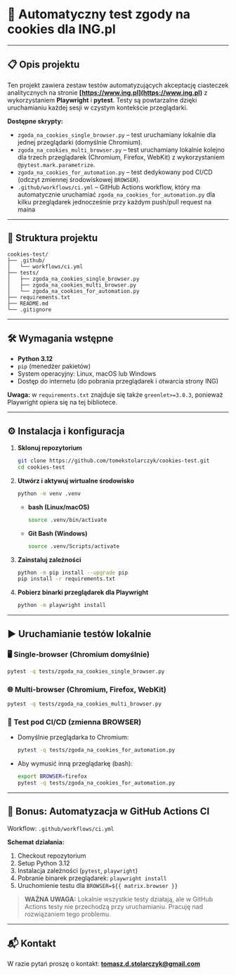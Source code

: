 # 🚀 Automatyczny test zgody na cookies dla ING.pl

---

## 📋 Opis projektu

Ten projekt zawiera zestaw testów automatyzujących akceptację ciasteczek analitycznych na stronie **[https://www.ing.pl](https://www.ing.pl)** z wykorzystaniem **Playwright** i **pytest**. Testy są powtarzalne dzięki uruchamianiu każdej sesji w czystym kontekście przeglądarki.

**Dostępne skrypty:**

* `zgoda_na_cookies_single_browser.py` – test uruchamiany lokalnie dla jednej przeglądarki (domyślnie Chromium).
* `zgoda_na_cookies_multi_browser.py` – test uruchamiany lokalnie kolejno dla trzech przeglądarek (Chromium, Firefox, WebKit) z wykorzystaniem `@pytest.mark.parametrize`.
* `zgoda_na_cookies_for_automation.py` – test dedykowany pod CI/CD (odczyt zmiennej środowiskowej `BROWSER`).
* `.github/workflows/ci.yml` – GitHub Actions workflow, który ma automatycznie uruchamiać `zgoda_na_cookies_for_automation.py` dla kilku przeglądarek jednocześnie przy każdym push/pull request na maina

---

## 🌳 Struktura projektu

```text
cookies-test/
├── .github/
│   └── workflows/ci.yml
├── tests/
│   ├── zgoda_na_cookies_single_browser.py
│   ├── zgoda_na_cookies_multi_browser.py
│   └── zgoda_na_cookies_for_automation.py
├── requirements.txt
├── README.md
└── .gitignore
```

---

## 🛠️ Wymagania wstępne

* **Python 3.12**
* `pip` (menedżer pakietów)
* System operacyjny: Linux, macOS lub Windows
* Dostęp do internetu (do pobrania przeglądarek i otwarcia strony ING)

**Uwaga:** w `requirements.txt` znajduje się także `greenlet>=3.0.3`, ponieważ Playwright opiera się na tej bibliotece.

---

## ⚙️ Instalacja i konfiguracja

1. **Sklonuj repozytorium**

   ```bash
   git clone https://github.com/tomekstolarczyk/cookies-test.git
   cd cookies-test
   ```
2. **Utwórz i aktywuj wirtualne środowisko**

   ```bash
   python -m venv .venv
   ```

   * **bash (Linux/macOS)**

     ```bash
     source .venv/bin/activate
     ```

   * **Git Bash (Windows)**

     ```bash
     source .venv/Scripts/activate
     ```

3. **Zainstaluj zależności**

   ```bash
   python -m pip install --upgrade pip
   pip install -r requirements.txt
   ```
4. **Pobierz binarki przeglądarek dla Playwright**

   ```bash
   python -m playwright install
   ```

---

## ▶️ Uruchamianie testów lokalnie

### 🖥️ Single-browser (Chromium domyślnie)

```bash
pytest -q tests/zgoda_na_cookies_single_browser.py
```

### 🌐 Multi-browser (Chromium, Firefox, WebKit)

```bash
pytest -q tests/zgoda_na_cookies_multi_browser.py
```

### 🔧 Test pod CI/CD (zmienna BROWSER)

* Domyślnie przeglądarka to Chromium:

  ```bash
  pytest -q tests/zgoda_na_cookies_for_automation.py
  ```
* Aby wymusić inną przeglądarkę (bash):

  ```bash
  export BROWSER=firefox
  pytest -q tests/zgoda_na_cookies_for_automation.py
  ```

---

## 🤖 Bonus: Automatyzacja w GitHub Actions CI

Workflow: `.github/workflows/ci.yml`

**Schemat działania:**

1. Checkout repozytorium
2. Setup Python 3.12
3. Instalacja zależności (`pytest`, `playwright`)
4. Pobranie binarek przeglądarek: `playwright install`
5. Uruchomienie testu dla `BROWSER=${{ matrix.browser }}`

> **WAŻNA UWAGA:** Lokalnie wszystkie testy działają, ale w GitHub Actions testy nie przechodzą przy uruchamianiu. Pracuję nad rozwiązaniem tego problemu.

---

## 📬 Kontakt

W razie pytań proszę o kontakt: **[tomasz.d.stolarczyk@gmail.com](mailto:tomasz.d.stolarczyk@gmail.com)**
